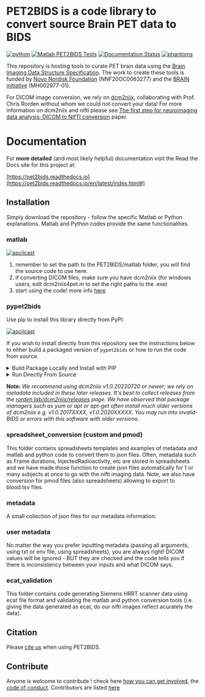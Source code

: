 # PET2BIDS is a code library to convert source Brain PET data to BIDS 

[![python](https://github.com/openneuropet/PET2BIDS/actions/workflows/python.yaml/badge.svg)](https://github.com/openneuropet/PET2BIDS/actions/workflows/python.yaml)
[![Matlab PET2BIDS Tests](https://github.com/openneuropet/PET2BIDS/actions/workflows/matlab.yaml/badge.svg)](https://github.com/openneuropet/PET2BIDS/actions/workflows/matlab.yaml) 
[![Documentation Status](https://readthedocs.org/projects/pet2bids/badge/?version=latest)](https://pet2bids.readthedocs.io/en/latest/?badge=latest)
[![phantoms](https://github.com/openneuropet/PET2BIDS/actions/workflows/phantoms.yaml/badge.svg?event=push)](https://github.com/openneuropet/PET2BIDS/actions/workflows/phantoms.yaml)

This repository is hosting tools to curate PET brain data using the [Brain Imaging Data Structure Specification](https://bids-specification.readthedocs.io/en/stable/04-modality-specific-files/09-positron-emission-tomography.html). The work to create these tools is funded by [Novo Nordisk Foundation](https://novonordiskfonden.dk/en/) (NNF20OC0063277) and the [BRAIN initiative](https://braininitiative.nih.gov/) (MH002977-01).

For DICOM image conversion, we rely on [dcm2niix](https://www.nitrc.org/plugins/mwiki/index.php/dcm2nii:MainPage), 
collaborating with Prof. Chris Rorden without whom we could not convert your data! For more information on dcm2niix 
and nifti please see [The first step for neuroimaging data analysis: DICOM to NIfTI conversion](https://www.ncbi.nlm.nih.gov/pubmed/26945974) paper.


# Documentation

For **more detailed** (and most likely helpful) documentation visit the Read the Docs site for this project at:

[https://pet2bids.readthedocs.io](https://pet2bids.readthedocs.io/en/latest/index.html#)

## Installation

Simply download the repository - follow the specific Matlab or Python explanations. Matlab and Python codes provide the same functionalities.

### matlab

[![asciicast](https://asciinema.org/a/RPxiHW6afISPmWYFBOGKWNem1.svg)](https://asciinema.org/a/RPxiHW6afISPmWYFBOGKWNem1)

1) remember to set the path to the PET2BIDS/matlab folder, you will find the source code to use here.
2) if converting DICOM files, make sure you have dcm2niix (for windows users, edit dcm2niix4pet.m to set the right paths to the .exe)
3) start using the code! more info [here](https://github.com/openneuropet/PET2BIDS/tree/main/matlab#readme)

### pypet2bids

Use pip to install this library directly from PyPI:

[![asciicast](https://asciinema.org/a/TZJg5BglDMFM2fEEX9dSpnJEy.svg)](https://asciinema.org/a/TZJg5BglDMFM2fEEX9dSpnJEy)

If you wish to install directly from this repository see the instructions below to either build
a packaged version of `pypet2bids` or how to run the code from source.

<details>
<summary>Build Package Locally and Install with PIP</summary> 

We use [poetry](https://python-poetry.org/) to build this package, no other build methods are supported, 
further we encourage the use of [GNU make](https://www.gnu.org/software/make/) and a bash-like shell to simplify the 
build process.

After installing poetry, you can build and install this package to your local version of Python with the following 
commands (keep in mind the commands below are executed in a bash-like shell):

```bash
cd PET2BIDS
cp -R metadata/ pypet2bids/pypet2bids/metadata
cp pypet2bids/pyproject.toml pypet2bids/pypet2bids/pyproject.toml
cd pypet2bids && poetry lock && poetry build
pip install dist/pypet2bids-X.X.X-py3-none-any.whl
```

Why is all the above required? Well, because this is a monorepo and we just have to work around that sometimes.


[!NOTE]
Make and the additional scripts contained in the `scripts/` directory are for the convenience of 
non-windows users.

If you have GNU make installed and are using a bash or something bash-like in you your terminal of choice, run the 
following:

```bash
cd PET2BIDS
make installpoetry buildpackage installpackage
```

</details>

<details> 
<summary>Run Directly From Source</summary>

Lastly, if one wishes run pypet2bids directly from the source code in this repository or to help contribute to the python portion of this project or any of the documentation they can do so via the following options:

```bash
cd PET2BIDS/pypet2bids
poetry install
```

Or they can install the dependencies only using pip:

```bash
cd PET2BIDS/pypet2bids
pip install .
```

After either poetry or pip installation of dependencies modules can be executed as follows:

```bash
cd PET2BIDS/pypet2bids
python dcm2niix4pet.py --help
```

</details>

**Note:**
*We recommend using dcm2niix v1.0.20220720 or newer; we rely on metadata included in these later releases. It's best to 
collect releases from the [rorden lab/dcm2niix/releases](https://github.com/rordenlab/dcm2niix/releases) page. We have
observed that package managers such as yum or apt or apt-get often install much older versions of dcm2niix e.g. 
v1.0.2017XXXX, v1.0.2020XXXXX. You may run into invalid-BIDS or errors with this software with older versions.* 


### spreadsheet_conversion (custom and pmod)

This folder contains spreadsheets templates and examples of metadata and matlab and python code to convert them to json files. Often, metadata such as Frame durations, InjectedRadioactivity, etc are stored in spreadsheets and we have made those function to create json files automatically for 1 or many subjects at once to go with the nifti imaging data. Note, we also have conversion for pmod files (also spreadsheets) allowing to export to blood.tsv files.

### metadata

A small collection of json files for our metadata information. 

### user metadata 

No matter the way you prefer inputting metadata (passing all arguments, using txt or env file, using spreadsheets), you are always right! DICOM values will be ignored - BUT they are checked and the code tells you if there is inconsistency between your inputs and what DICOM says.

### ecat_validation

This folder contains code generating Siemens HRRT scanner data using ecat file format and validating the matlab and python conversion tools (i.e. giving the data generated as ecat, do our nifti images reflect acurately the data).

## Citation 

Please [cite us](CITATION.cff) when using PET2BIDS.

## Contribute

Anyone is welcome to contribute ! check here [how you can get involved](contributing.md), the [code of conduct](code_of_conduct.md). Contributors are listed [here](contributors.md)
